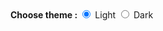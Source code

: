 <div class="demo-grid-top">
  <div class="demo-grid-theme-container">
    <b>Choose theme : </b>
    <label class="grid-comp-custom-input-container grid-comp-radio-container">
      <input type="radio" class="grid-comp-radio demo-grid-theme-input" value="light" name="demo-grid-theme-input" checked>
      <span class="grid-comp-custom-input-button"></span>
      <span class="grid-comp-custom-input-text">Light</span>
    </label>
    <label class="grid-comp-custom-input-container grid-comp-radio-container">
      <input type="radio" class="grid-comp-radio demo-grid-theme-input" value="dark" name="demo-grid-theme-input">
      <span class="grid-comp-custom-input-button"></span>
      <span class="grid-comp-custom-input-text">Dark</span>
    </label>
  </div>
</div>

<div id="sample-grid"></div>

<script>
  initPageDemo();
</script>